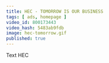 ```yaml
---
title: HEC - TOMORROW IS OUR BUSINESS
tags: [ ads, homepage ]
video_id: 800173443
video_hash: 5483ab9fdb
image: hec-tomorrow.gif
published: true
---
```


Text HEC